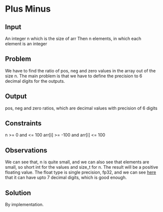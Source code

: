 # Plus Minus
## Input
An integer n which is the size of arr
Then n elements, in which each element is an integer
## Problem
We have to find the ratio of pos, neg and zero values in the array out of the size n. The main problem is that we have to define the precision to 6 decimal digits for the outputs.
## Output
pos, neg and zero ratios, which are decimal values with precision of 6 digits
## Constraints
n >= 0 and <= 100
arr[i] >= -100 and arr[i] <= 100
## Observations
We can see that, n is quite small, and we can also see that elements are small, so short int for the values and size_t for n.
The result will be a positive floating value. The float type is single precision, fp32, and we can see [here](https://en.wikipedia.org/wiki/Single-precision_floating-point_format) that it can have upto 7 decimal digits, which is good enough. 
## Solution
By implementation.